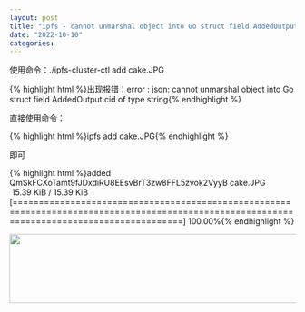 ```yaml
---
layout: post
title: "ipfs - cannot unmarshal object into Go struct field AddedOutput.cid of type string"
date: "2022-10-10"
categories: 
---
```

<p>使用命令：./ipfs-cluster-ctl add cake.JPG</p>
{% highlight html %}出现报错：error : json: cannot unmarshal object into Go struct field AddedOutput.cid of type string{% endhighlight %}
<p>直接使用命令：</p>
{% highlight html %}ipfs add cake.JPG{% endhighlight %}
<p>即可</p>
{% highlight html %}added QmSkFCXoTamt9fJDxdiRU8EEsvBrT3zw8FFL5zvok2VyyB cake.JPG<br />
&nbsp;15.39 KiB / 15.39 KiB [============================================================================================================================================] 100.00%{% endhighlight %}
<p><img height="122" src="/uploads/ckeditor/pictures/552/image-20221010102534-2.png" width="1920" /></p>
